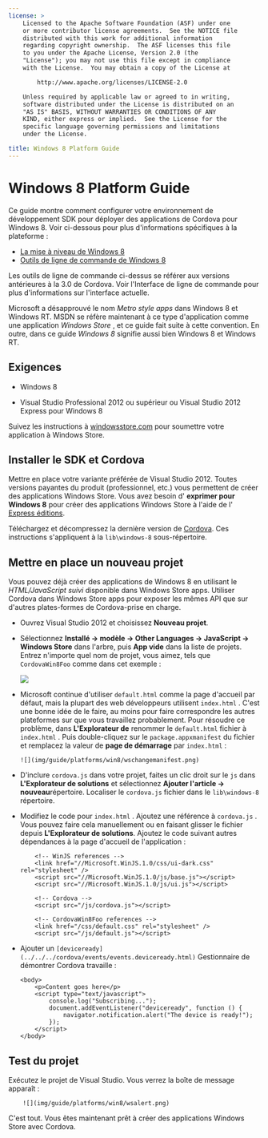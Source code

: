 ```yaml
---
license: >
    Licensed to the Apache Software Foundation (ASF) under one
    or more contributor license agreements.  See the NOTICE file
    distributed with this work for additional information
    regarding copyright ownership.  The ASF licenses this file
    to you under the Apache License, Version 2.0 (the
    "License"); you may not use this file except in compliance
    with the License.  You may obtain a copy of the License at

        http://www.apache.org/licenses/LICENSE-2.0

    Unless required by applicable law or agreed to in writing,
    software distributed under the License is distributed on an
    "AS IS" BASIS, WITHOUT WARRANTIES OR CONDITIONS OF ANY
    KIND, either express or implied.  See the License for the
    specific language governing permissions and limitations
    under the License.

title: Windows 8 Platform Guide
---
```


# Windows 8 Platform Guide

Ce guide montre comment configurer votre environnement de développement SDK pour déployer des applications de Cordova pour Windows 8. Voir ci-dessous pour plus d'informations spécifiques à la plateforme :

*   [La mise à niveau de Windows 8](upgrading.html)
*   [Outils de ligne de commande de Windows 8](tools.html)

Les outils de ligne de commande ci-dessus se référer aux versions antérieures à la 3.0 de Cordova. Voir l'Interface de ligne de commande pour plus d'informations sur l'interface actuelle.

Microsoft a désapprouvé le nom *Metro style apps* dans Windows 8 et Windows RT. MSDN se réfère maintenant à ce type d'application comme une application *Windows Store* , et ce guide fait suite à cette convention. En outre, dans ce guide *Windows 8* signifie aussi bien Windows 8 et Windows RT.

## Exigences

*   Windows 8

*   Visual Studio Professional 2012 ou supérieur ou Visual Studio 2012 Express pour Windows 8

Suivez les instructions à [windowsstore.com][1] pour soumettre votre application à Windows Store.

 [1]: http://www.windowsstore.com/

## Installer le SDK et Cordova

Mettre en place votre variante préférée de Visual Studio 2012. Toutes versions payantes du produit (professionnel, etc.) vous permettent de créer des applications Windows Store. Vous avez besoin d' **exprimer pour Windows 8** pour créer des applications Windows Store à l'aide de l' [Express éditions][2].

 [2]: http://www.microsoft.com/visualstudio/eng/products/visual-studio-express-products

Téléchargez et décompressez la dernière version de [Cordova][3]. Ces instructions s'appliquent à la `lib\windows-8` sous-répertoire.

 [3]: http://phonegap.com/download

## Mettre en place un nouveau projet

Vous pouvez déjà créer des applications de Windows 8 en utilisant le *HTML/JavaScript suivi* disponible dans Windows Store apps. Utiliser Cordova dans Windows Store apps pour exposer les mêmes API que sur d'autres plates-formes de Cordova-prise en charge.

*   Ouvrez Visual Studio 2012 et choisissez **Nouveau projet**.

*   Sélectionnez **Installé → modèle → Other Languages → JavaScript → Windows Store** dans l'arbre, puis **App vide** dans la liste de projets. Entrez n'importe quel nom de projet, vous aimez, tels que `CordovaWin8Foo` comme dans cet exemple :
    
    ![][4]

*   Microsoft continue d'utiliser `default.html` comme la page d'accueil par défaut, mais la plupart des web développeurs utilisent `index.html` . C'est une bonne idée de le faire, au moins pour faire correspondre les autres plateformes sur que vous travaillez probablement. Pour résoudre ce problème, dans **L'Explorateur de** renommer le `default.html` fichier à `index.html` . Puis double-cliquez sur le `package.appxmanifest` du fichier et remplacez la valeur de **page de démarrage** par `index.html` :
    
        ![](img/guide/platforms/win8/wschangemanifest.png)
        

*   D'inclure `cordova.js` dans votre projet, faites un clic droit sur le `js` dans **L'Explorateur de solutions** et sélectionnez **Ajouter l'article → nouveau**répertoire. Localiser le `cordova.js` fichier dans le `lib\windows-8` répertoire.

*   Modifiez le code pour `index.html` . Ajoutez une référence à `cordova.js` . Vous pouvez faire cela manuellement ou en faisant glisser le fichier depuis **L'Explorateur de solutions**. Ajoutez le code suivant autres dépendances à la page d'accueil de l'application :
    
            <!-- WinJS references -->
            <link href="//Microsoft.WinJS.1.0/css/ui-dark.css" rel="stylesheet" />
            <script src="//Microsoft.WinJS.1.0/js/base.js"></script>
            <script src="//Microsoft.WinJS.1.0/js/ui.js"></script>
        
            <!-- Cordova -->
            <script src="/js/cordova.js"></script>
        
            <!-- CordovaWin8Foo references -->
            <link href="/css/default.css" rel="stylesheet" />
            <script src="/js/default.js"></script>
        

*   Ajouter un `[deviceready](../../../cordova/events/events.deviceready.html)` Gestionnaire de démontrer Cordova travaille :
    
        <body>
            <p>Content goes here</p>
            <script type="text/javascript">
                console.log("Subscribing...");
                document.addEventListener("deviceready", function () {
                    navigator.notification.alert("The device is ready!");
                });
            </script>
        </body>
        

 [4]: img/guide/platforms/win8/wsnewproject.png

## Test du projet

Exécutez le projet de Visual Studio. Vous verrez la boîte de message apparaît :

        ![](img/guide/platforms/win8/wsalert.png)
    

C'est tout. Vous êtes maintenant prêt à créer des applications Windows Store avec Cordova.